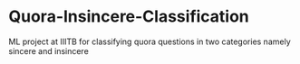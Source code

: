 # Quora-Insincere-Classification
ML project at IIITB for classifying quora questions in two categories namely sincere and insincere
